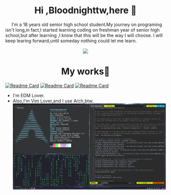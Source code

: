   <h1 align="center">Hi ,Bloodnighttw,here 👋</h1>
<p>&nbsp;&nbsp;&nbsp;&nbsp; I'm a 18 years old senior high school student.My journey on programing isn't long,in fact,I started learning coding on freshman year of senior high school,but after learning ,I know that this will be the way I will choose. I will keep learing forward,until someday nothing could let me learn.</p>

<p align="center">
  <img align="center" src="https://github-readme-stats.vercel.app/api/top-langs/?username=bloodnighttw&hide=javascript&layout=compact" />
</p>

  <h1 align="center">My works👋</h1>

[![Readme Card](https://github-readme-stats.vercel.app/api/pin/?username=bloodnighttw&repo=dotfile)](https://github.com/bloodnighttw/dotfile)
[![Readme Card](https://github-readme-stats.vercel.app/api/pin/?username=bloodnighttw&repo=DCBot-codeChanger)](https://github.com/bloodnighttw/DCBot-codeChanger)
[![Readme Card](https://github-readme-stats.vercel.app/api/pin/?username=bloodnighttw&repo=FileForm)](https://github.com/bloodnighttw/FileForm)



- I'm EDM Lover.
- Also,I'm Vim Lover,and I use Arch,btw.
![](My-Desktop.png)
